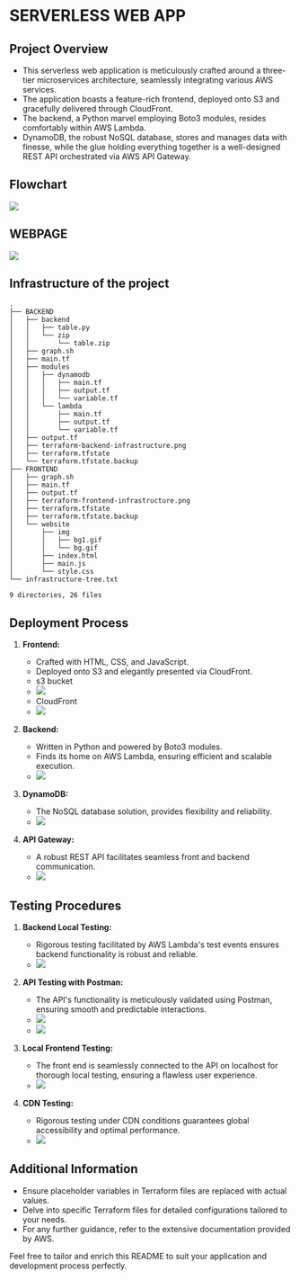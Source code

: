 # SERVERLESS WEB APP

## Project Overview

 - This serverless web application is meticulously crafted around a three-tier microservices architecture, seamlessly integrating various AWS services.
 - The application boasts a feature-rich frontend, deployed onto S3 and gracefully delivered through CloudFront.
 - The backend, a Python marvel employing Boto3 modules, resides comfortably within AWS Lambda.
 - DynamoDB, the robust NoSQL database, stores and manages data with finesse, while the glue holding everything together is a well-designed REST API orchestrated via AWS API Gateway.

## Flowchart

<img src="https://github.com/yuva19102003/serverless-web-app/blob/master/flowchart.drawio.svg">

## WEBPAGE

<img src="https://github.com/yuva19102003/serverless-web-app/blob/master/screenshots/webpage.png">

## Infrastructure of the project

```
.
├── BACKEND
│   ├── backend
│   │   ├── table.py
│   │   └── zip
│   │       └── table.zip
│   ├── graph.sh
│   ├── main.tf
│   ├── modules
│   │   ├── dynamodb
│   │   │   ├── main.tf
│   │   │   ├── output.tf
│   │   │   └── variable.tf
│   │   └── lambda
│   │       ├── main.tf
│   │       ├── output.tf
│   │       └── variable.tf
│   ├── output.tf
│   ├── terraform-backend-infrastructure.png
│   ├── terraform.tfstate
│   └── terraform.tfstate.backup
├── FRONTEND
│   ├── graph.sh
│   ├── main.tf
│   ├── output.tf
│   ├── terraform-frontend-infrastructure.png
│   ├── terraform.tfstate
│   ├── terraform.tfstate.backup
│   └── website
│       ├── img
│       │   ├── bg1.gif
│       │   └── bg.gif
│       ├── index.html
│       ├── main.js
│       └── style.css
└── infrastructure-tree.txt

9 directories, 26 files
```



## Deployment Process

1. **Frontend:**
   - Crafted with HTML, CSS, and JavaScript.
   - Deployed onto S3 and elegantly presented via CloudFront.
   - s3 bucket
   - <img src="https://github.com/yuva19102003/serverless-web-app/blob/master/screenshots/s3.png">
   - CloudFront
   - <img src="https://github.com/yuva19102003/serverless-web-app/blob/master/screenshots/cloudfront.png">

2. **Backend:**
   - Written in Python and powered by Boto3 modules.
   - Finds its home on AWS Lambda, ensuring efficient and scalable execution.
   - <img src="https://github.com/yuva19102003/serverless-web-app/blob/master/screenshots/lambda.png">

3. **DynamoDB:**
   - The NoSQL database solution, provides flexibility and reliability.
   - <img src="https://github.com/yuva19102003/serverless-web-app/blob/master/screenshots/dynamodb.png">

4. **API Gateway:**
   - A robust REST API facilitates seamless front and backend communication.
   - <img src="https://github.com/yuva19102003/serverless-web-app/blob/master/screenshots/api-gateway.png">

## Testing Procedures

1. **Backend Local Testing:**
   - Rigorous testing facilitated by AWS Lambda's test events ensures backend functionality is robust and reliable.
   - <img src="https://github.com/yuva19102003/serverless-web-app/blob/master/screenshots/lambda-testing.png">

2. **API Testing with Postman:**
   - The API's functionality is meticulously validated using Postman, ensuring smooth and predictable interactions.
   - <img src="https://github.com/yuva19102003/serverless-web-app/blob/master/screenshots/postman-api-testing.png">
   - <img src="https://github.com/yuva19102003/serverless-web-app/blob/master/screenshots/api-test-result.png">

3. **Local Frontend Testing:**
   - The front end is seamlessly connected to the API on localhost for thorough local testing, ensuring a flawless user experience.
   - <img src="https://github.com/yuva19102003/serverless-web-app/blob/master/screenshots/frontend%20testing.png">

4. **CDN Testing:**
   - Rigorous testing under CDN conditions guarantees global accessibility and optimal performance.
   - <img src="https://github.com/yuva19102003/serverless-web-app/blob/master/screenshots/cdn-testing.png">

## Additional Information

- Ensure placeholder variables in Terraform files are replaced with actual values.
- Delve into specific Terraform files for detailed configurations tailored to your needs.
- For any further guidance, refer to the extensive documentation provided by AWS.

Feel free to tailor and enrich this README to suit your application and development process perfectly.
